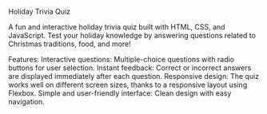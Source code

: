 Holiday Trivia Quiz

A fun and interactive holiday trivia quiz built with HTML, CSS, and JavaScript. Test your holiday knowledge by answering questions related to Christmas traditions, food, and more!

Features:
Interactive questions: Multiple-choice questions with radio buttons for user selection.
Instant feedback: Correct or incorrect answers are displayed immediately after each question.
Responsive design: The quiz works well on different screen sizes, thanks to a responsive layout using Flexbox.
Simple and user-friendly interface: Clean design with easy navigation.

